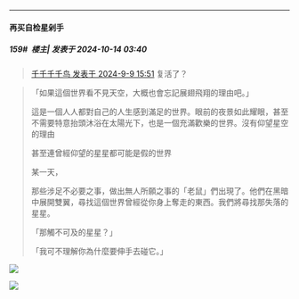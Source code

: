 ﻿
*****

####  再买自检星剁手  
##### 159#         楼主| 发表于 2024-10-14 03:40

<blockquote><a href="httphttps://bbs.saraba1st.com/2b/forum.php?mod=redirect&amp;goto=findpost&amp;pid=66155312&amp;ptid=2193518" target="_blank">千千千千鸟 发表于 2024-9-9 15:51</a>
复活了？</blockquote><blockquote>「如果這個世界看不見天空，大概也會忘記展翅飛翔的理由吧。」

這是一個人人都對自己的人生感到滿足的世界。眼前的夜景如此耀眼，甚至不需要特意抬頭沐浴在太陽光下，也是一個充滿歡樂的世界。沒有仰望星空的理由

甚至連曾經仰望的星星都可能是假的世界

某一天，

那些涉足不必要之事，做出無人所願之事的「老鼠」們出現了。他們在黑暗中展開雙翼，尋找這個世界曾經從你身上奪走的東西。我們將尋找那失落的星星。

「那觸不可及的星星？」

「我可不理解你為什麼要伸手去碰它。」</blockquote>
<img src="https://p.sda1.dev/19/cab26ef12232766edc5cbaa4e66e3e01/image.jpg" referrerpolicy="no-referrer">

<img src="https://p.sda1.dev/19/26c1322aef3aba9e5701b267a9ff1b0d/image.jpg" referrerpolicy="no-referrer">


